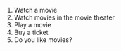 1. Watch a movie
2. Watch movies in the movie theater
3. Play a movie
4. Buy a ticket
5. Do you like movies?